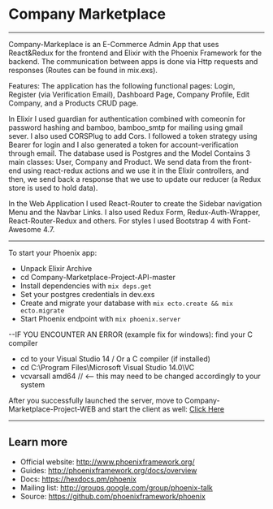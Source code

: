 # Company Marketplace

------

Company-Markeplace is an E-Commerce Admin App that uses React&Redux for the frontend and Elixir with the Phoenix Framework for the backend. The communication between apps is done via Http requests and responses (Routes can be found in mix.exs). 

Features: The application has the following functional pages: Login, Register (via Verification Email), Dashboard Page, Company Profile, Edit Company, and a Products CRUD page.

In Elixir I used guardian for authentication combined with comeonin for password hashing and bamboo, bamboo_smtp for mailing using gmail sever. I also used CORSPlug to add Cors. I followed a token strategy using Bearer for login and I also generated a token for account-verification through email. The database used is Postgres and the Model Contains 3 main classes: User, Company and Product. We send data from the front-end using react-redux actions and we use it in the Elixir controllers, and then, we send back a response that we use to update our reducer (a Redux store is used to hold data). 

In the Web Application I used React-Router to create the Sidebar navigation Menu and the Navbar Links. I also used Redux Form, Redux-Auth-Wrapper, React-Router-Redux and others. For styles I used Bootstrap 4 with Font-Awesome 4.7.

------

To start your Phoenix app:
  * Unpack Elixir Archive
  * cd Company-Marketplace-Project-API-master
  * Install dependencies with `mix deps.get`
  * Set your postgres credentials in dev.exs
  * Create and migrate your database with `mix ecto.create && mix ecto.migrate`
  * Start Phoenix endpoint with `mix phoenix.server`
  
  --IF YOU ENCOUNTER AN ERROR (example fix for windows): find your C compiler
  * cd to your Visual Studio 14 / Or a C compiler (if installed)  
  * cd C:\Program Files\Microsoft Visual Studio 14.0\VC
  * vcvarsall amd64 // <-- this may need to be changed accordingly to your system 

After you successfully launched the server, move to Company-Marketplace-Project-WEB and start the client as well:
[Click Here](https://github.com/andrewmatt/Company-Marketplace-Project-WEB)

------

## Learn more

  * Official website: http://www.phoenixframework.org/
  * Guides: http://phoenixframework.org/docs/overview
  * Docs: https://hexdocs.pm/phoenix
  * Mailing list: http://groups.google.com/group/phoenix-talk
  * Source: https://github.com/phoenixframework/phoenix
